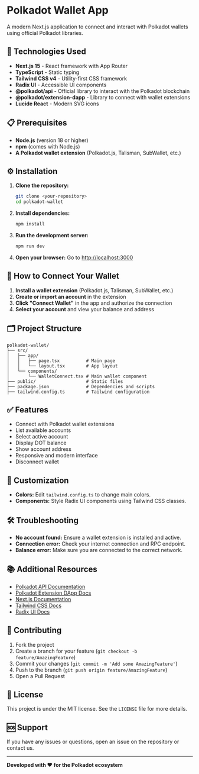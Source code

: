 # Polkadot Wallet App

A modern Next.js application to connect and interact with Polkadot wallets using official Polkadot libraries.

## 🚀 Technologies Used

- **Next.js 15** - React framework with App Router
- **TypeScript** - Static typing
- **Tailwind CSS v4** - Utility-first CSS framework
- **Radix UI** - Accessible UI components
- **@polkadot/api** - Official library to interact with the Polkadot blockchain
- **@polkadot/extension-dapp** - Library to connect with wallet extensions
- **Lucide React** - Modern SVG icons

## 📋 Prerequisites

- **Node.js** (version 18 or higher)
- **npm** (comes with Node.js)
- **A Polkadot wallet extension** (Polkadot.js, Talisman, SubWallet, etc.)

## ⚙️ Installation

1. **Clone the repository:**
   ```bash
   git clone <your-repository>
   cd polkadot-wallet
   ```
2. **Install dependencies:**
   ```bash
   npm install
   ```
3. **Run the development server:**
   ```bash
   npm run dev
   ```
4. **Open your browser:**
   Go to [http://localhost:3000](http://localhost:3000)

## 🔗 How to Connect Your Wallet

1. **Install a wallet extension** (Polkadot.js, Talisman, SubWallet, etc.)
2. **Create or import an account** in the extension
3. **Click "Connect Wallet"** in the app and authorize the connection
4. **Select your account** and view your balance and address

## 🗂️ Project Structure

```
polkadot-wallet/
├── src/
│   ├── app/
│   │   ├── page.tsx          # Main page
│   │   └── layout.tsx        # App layout
│   └── components/
│       └── WalletConnect.tsx # Main wallet component
├── public/                   # Static files
├── package.json              # Dependencies and scripts
├── tailwind.config.ts        # Tailwind configuration
```

## ✅ Features

- Connect with Polkadot wallet extensions
- List available accounts
- Select active account
- Display DOT balance
- Show account address
- Responsive and modern interface
- Disconnect wallet

## 🎨 Customization

- **Colors:** Edit `tailwind.config.ts` to change main colors.
- **Components:** Style Radix UI components using Tailwind CSS classes.

## 🛠️ Troubleshooting

- **No account found:** Ensure a wallet extension is installed and active.
- **Connection error:** Check your internet connection and RPC endpoint.
- **Balance error:** Make sure you are connected to the correct network.

## 📚 Additional Resources

- [Polkadot API Documentation](https://polkadot.js.org/docs/api/)
- [Polkadot Extension DApp Docs](https://polkadot.js.org/docs/extension/)
- [Next.js Documentation](https://nextjs.org/docs)
- [Tailwind CSS Docs](https://tailwindcss.com/docs)
- [Radix UI Docs](https://www.radix-ui.com/)

## 🤝 Contributing

1. Fork the project
2. Create a branch for your feature (`git checkout -b feature/AmazingFeature`)
3. Commit your changes (`git commit -m 'Add some AmazingFeature'`)
4. Push to the branch (`git push origin feature/AmazingFeature`)
5. Open a Pull Request

## 📄 License

This project is under the MIT license. See the `LICENSE` file for more details.

## 🆘 Support

If you have any issues or questions, open an issue on the repository or contact us.

---

**Developed with ❤️ for the Polkadot ecosystem**
